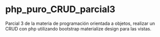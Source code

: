 # php_puro_CRUD_parcial3
Parcial 3 de la materia de programación orientada a objetos, realizar un CRUD con php utilizando bootstrap materialize design para las vistas.
